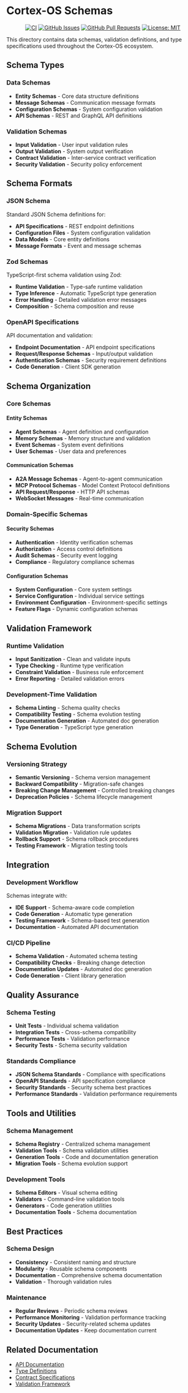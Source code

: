 # Cortex-OS Schemas

<div align="center">

[![CI](https://github.com/cortex-os/cortex-os/actions/workflows/ci.yml/badge.svg)](https://github.com/cortex-os/cortex-os/actions/workflows/ci.yml)
[![GitHub Issues](https://img.shields.io/github/issues/cortex-os/cortex-os)](https://github.com/cortex-os/cortex-os/issues)
[![GitHub Pull Requests](https://img.shields.io/github/issues-pr/cortex-os/cortex-os)](https://github.com/cortex-os/cortex-os/pulls)
[![License: MIT](https://img.shields.io/badge/License-MIT-yellow.svg)](https://opensource.org/licenses/MIT)

</div>

This directory contains data schemas, validation definitions, and type specifications used throughout the Cortex-OS ecosystem.

## Schema Types

### Data Schemas

- **Entity Schemas** - Core data structure definitions
- **Message Schemas** - Communication message formats
- **Configuration Schemas** - System configuration validation
- **API Schemas** - REST and GraphQL API definitions

### Validation Schemas

- **Input Validation** - User input validation rules
- **Output Validation** - System output verification
- **Contract Validation** - Inter-service contract verification
- **Security Validation** - Security policy enforcement

## Schema Formats

### JSON Schema

Standard JSON Schema definitions for:

- **API Specifications** - REST endpoint definitions
- **Configuration Files** - System configuration validation
- **Data Models** - Core entity definitions
- **Message Formats** - Event and message schemas

### Zod Schemas

TypeScript-first schema validation using Zod:

- **Runtime Validation** - Type-safe runtime validation
- **Type Inference** - Automatic TypeScript type generation
- **Error Handling** - Detailed validation error messages
- **Composition** - Schema composition and reuse

### OpenAPI Specifications

API documentation and validation:

- **Endpoint Documentation** - API endpoint specifications
- **Request/Response Schemas** - Input/output validation
- **Authentication Schemas** - Security requirement definitions
- **Code Generation** - Client SDK generation

## Schema Organization

### Core Schemas

#### Entity Schemas

- **Agent Schemas** - Agent definition and configuration
- **Memory Schemas** - Memory structure and validation
- **Event Schemas** - System event definitions
- **User Schemas** - User data and preferences

#### Communication Schemas

- **A2A Message Schemas** - Agent-to-agent communication
- **MCP Protocol Schemas** - Model Context Protocol definitions
- **API Request/Response** - HTTP API schemas
- **WebSocket Messages** - Real-time communication

### Domain-Specific Schemas

#### Security Schemas

- **Authentication** - Identity verification schemas
- **Authorization** - Access control definitions
- **Audit Schemas** - Security event logging
- **Compliance** - Regulatory compliance schemas

#### Configuration Schemas

- **System Configuration** - Core system settings
- **Service Configuration** - Individual service settings
- **Environment Configuration** - Environment-specific settings
- **Feature Flags** - Dynamic configuration schemas

## Validation Framework

### Runtime Validation

- **Input Sanitization** - Clean and validate inputs
- **Type Checking** - Runtime type verification
- **Constraint Validation** - Business rule enforcement
- **Error Reporting** - Detailed validation errors

### Development-Time Validation

- **Schema Linting** - Schema quality checks
- **Compatibility Testing** - Schema evolution testing
- **Documentation Generation** - Automated doc generation
- **Type Generation** - TypeScript type generation

## Schema Evolution

### Versioning Strategy

- **Semantic Versioning** - Schema version management
- **Backward Compatibility** - Migration-safe changes
- **Breaking Change Management** - Controlled breaking changes
- **Deprecation Policies** - Schema lifecycle management

### Migration Support

- **Schema Migrations** - Data transformation scripts
- **Validation Migration** - Validation rule updates
- **Rollback Support** - Schema rollback procedures
- **Testing Framework** - Migration testing tools

## Integration

### Development Workflow

Schemas integrate with:

- **IDE Support** - Schema-aware code completion
- **Code Generation** - Automatic type generation
- **Testing Framework** - Schema-based test generation
- **Documentation** - Automated API documentation

### CI/CD Pipeline

- **Schema Validation** - Automated schema testing
- **Compatibility Checks** - Breaking change detection
- **Documentation Updates** - Automated doc generation
- **Code Generation** - Client library generation

## Quality Assurance

### Schema Testing

- **Unit Tests** - Individual schema validation
- **Integration Tests** - Cross-schema compatibility
- **Performance Tests** - Validation performance
- **Security Tests** - Schema security validation

### Standards Compliance

- **JSON Schema Standards** - Compliance with specifications
- **OpenAPI Standards** - API specification compliance
- **Security Standards** - Security schema best practices
- **Performance Standards** - Validation performance requirements

## Tools and Utilities

### Schema Management

- **Schema Registry** - Centralized schema management
- **Validation Tools** - Schema validation utilities
- **Generation Tools** - Code and documentation generation
- **Migration Tools** - Schema evolution support

### Development Tools

- **Schema Editors** - Visual schema editing
- **Validators** - Command-line validation tools
- **Generators** - Code generation utilities
- **Documentation Tools** - Schema documentation

## Best Practices

### Schema Design

- **Consistency** - Consistent naming and structure
- **Modularity** - Reusable schema components
- **Documentation** - Comprehensive schema documentation
- **Validation** - Thorough validation rules

### Maintenance

- **Regular Reviews** - Periodic schema reviews
- **Performance Monitoring** - Validation performance tracking
- **Security Updates** - Security-related schema updates
- **Documentation Updates** - Keep documentation current

## Related Documentation

- [API Documentation](/docs/)
- [Type Definitions](/libs/README.md)
- [Contract Specifications](/contracts/README.md)
- [Validation Framework](/packages/README.md)
